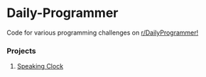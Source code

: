 # Daily-Programmer

Code for various programming challenges on  [r/DailyProgrammer!](https://www.reddit.com/r/dailyprogrammer/)

### Projects

1. [Speaking Clock]()


